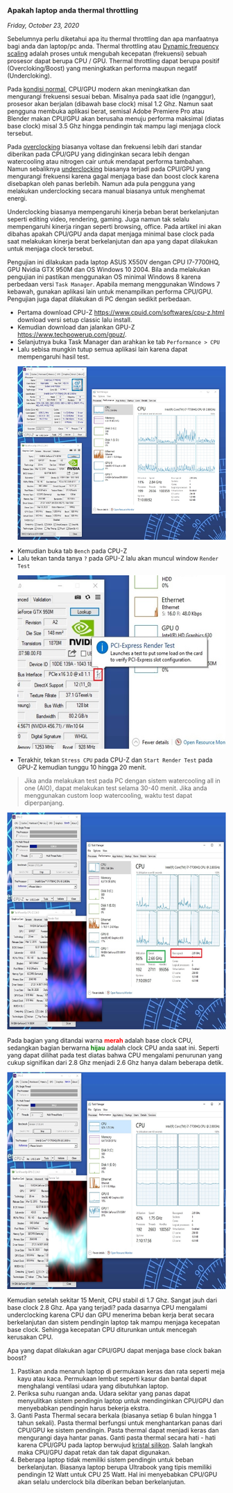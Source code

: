 ### **Apakah laptop anda thermal throttling**
_Friday, October 23, 2020_

Sebelumnya perlu diketahui apa itu thermal throttling dan apa manfaatnya bagi anda dan laptop/pc anda. 
Thermal throttling atau [Dynamic frequency scaling](https://en.wikipedia.org/wiki/Dynamic_frequency_scaling) 
adalah proses untuk mengubah kecepatan (frekuensi) sebuah prosesor dapat berupa CPU / GPU. Thermal throttling 
dapat berupa positif (Overcloking/Boost) yang meningkatkan performa maupun negatif (Undercloking). 

Pada [kondisi normal](https://en.wikipedia.org/wiki/Advanced_Configuration_and_Power_Interface#Power_states), 
CPU/GPU modern akan meningkatkan dan mengurangi frekuensi sesuai beban. Misalnya pada saat idle (nganggur), 
prosesor akan berjalan (dibawah base clock) misal 1.2 Ghz. Namun saat pengguna membuka aplikasi berat, semisal 
Adobe Premiere Pro atau Blender makan CPU/GPU akan berusaha menuju performa maksimal (diatas base clock) misal 
3.5 Ghz hingga pendingin tak mampu lagi menjaga clock tersebut.

Pada [overclocking](https://en.wikipedia.org/wiki/Overclocking) biasanya voltase dan frekuensi lebih dari 
standar diberikan pada CPU/GPU yang didinginkan secara lebih dengan watercooling atau nitrogen cair untuk 
mendapat performa tambahan. Namun sebaliknya [underclocking](https://en.wikipedia.org/wiki/Underclocking#Graphics_cards) 
biasanya terjadi pada CPU/GPU yang mengurangi frekuensi karena gagal menjaga base dan boost clock karena 
disebapkan oleh panas berlebih. Namun ada pula pengguna yang melakukan underclocking secara manual biasanya 
untuk menghemat energi.

Underclocking biasanya mempengaruhi kinerja beban berat berkelanjutan seperti editing video, rendering, gaming. 
Juga namun tak selalu mempengaruhi kinerja ringan seperti browsing, office. Pada artikel ini akan dibahas apakah 
CPU/GPU anda dapat menjaga minimal base clock pada saat melakukan kinerja berat berkelanjutan dan apa yang dapat 
dilakukan untuk menjaga clock tersebut.

Pengujian ini dilakukan pada laptop ASUS X550V dengan CPU I7-7700HQ, GPU Nvidia GTX 950M dan OS Windows 10 2004. 
Bila anda melakukan pengujian ini pastikan menggunakan OS minimal Windows 8 karena perbedaan versi `Task Manager`. 
Apabila memang menggunakan Windows 7 kebawah, gunakan aplikasi lain untuk menampilkan performa CPU/GPU. Pengujian 
juga dapat dilakukan di PC dengan sedikit perbedaan.

* Pertama download CPU-Z <https://www.cpuid.com/softwares/cpu-z.html> download versi setup classic lalu install.
* Kemudian download dan jalankan GPU-Z <https://www.techpowerup.com/gpuz/>.
* Selanjutnya buka Task Manager dan arahkan ke tab `Performance > CPU`
* Lalu sebisa mungkin tutup semua aplikasi lain karena dapat mempengaruhi hasil test.
    <p align="center">
        <img src="./posts/2020-10-23-apakah-laptop-anda-thermal-throttling/1.jpg" height="400em" alt="img1">
    </p>
* Kemudian buka tab `Bench` pada CPU-Z
* Lalu tekan tanda tanya `?` pada GPU-Z lalu akan muncul window `Render Test`
    <p align="center">
        <img src="./posts/2020-10-23-apakah-laptop-anda-thermal-throttling/2.jpg" height="400em" alt="img2">
    </p>
* Terakhir, tekan `Stress CPU` pada CPU-Z dan `Start Render Test` pada GPU-Z kemudian tunggu 10 hingga 20 menit.

> Jika anda melakukan test pada PC dengan sistem watercooling all in one (AIO), dapat melakukan test selama 30-40 menit. 
Jika anda menggunakan custom loop watercooling, waktu test dapat diperpanjang.

<p align="center">
    <img src="./posts/2020-10-23-apakah-laptop-anda-thermal-throttling/3.jpg" height="500em" alt="img3">
</p>

Pada bagian yang ditandai warna **<span style="color:red;">merah</span>** adalah base clock CPU, sedangkan bagian 
berwarna **<span style="color:green;">hijau</span>** adalah clock CPU anda saat ini. Seperti yang dapat dilihat 
pada test diatas bahwa CPU mengalami penurunan yang cukup signifikan dari 2.8 Ghz menjadi 2.6 Ghz hanya dalam 
beberapa detik.

<p align="center">
    <img src="./posts/2020-10-23-apakah-laptop-anda-thermal-throttling/4.jpg" height="500em" alt="img4">
</p>

Kemudian setelah sekitar 15 Menit, CPU stabil di 1.7 Ghz. Sangat jauh dari base clock 2.8 Ghz. Apa yang terjadi? 
pada dasarnya CPU mengalami underclocking karena CPU dan GPU menerima beban kerja berat secara berkelanjutan dan 
sistem pendingin laptop tak mampu menjaga kecepatan base clock. Sehingga kecepatan CPU diturunkan untuk mencegah 
kerusakan CPU.

Apa yang dapat dilakukan agar CPU/GPU dapat menjaga base clock bakan boost?
1. Pastikan anda menaruh laptop di permukaan keras dan rata seperti meja kayu atau kaca. Permukaan lembut seperti kasur 
dan bantal dapat menghalangi ventilasi udara yang dibutuhkan laptop.
1. Periksa suhu ruangan anda. Udara sekitar yang panas dapat menyulitkan sistem pendingin laptop untuk 
mendinginkan CPU/GPU dan menyebabkan pendingin harus bekerja ekstra.
1. Ganti Pasta Thermal secara berkala (biasanya setiap 6 bulan hingga 1 tahun sekali). Pasta thermal berfungsi untuk 
menghantarkan panas dari CPU/GPU ke sistem pendingin. Pasta thermal dapat menjadi keras dan mengurangi daya hantar 
panas. Ganti pasta thermal secara hati - hati karena CPU/GPU pada laptop berwujud [kristal silikon](https://en.wikipedia.org/wiki/Wafer_(electronics)). 
Salah langkah maka CPU/GPU dapat retak dan tak dapat digunakan.
1. Beberapa laptop tidak memiliki sistem pendingin untuk beban berkelanjutan. Biasanya laptop berupa Ultrabook 
yang tipis memiliki pendingin 12 Watt untuk CPU 25 Watt. Hal ini menyebabkan CPU/GPU akan selalu underclock bila 
diberikan beban berkelanjutan.
